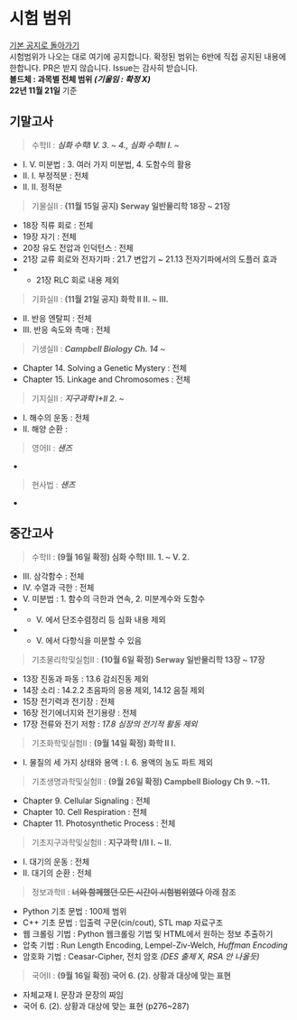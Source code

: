# 시험 범위
[기본 공지로 돌아가기](https://annyeong-one.github.io/gshs106_gongji/) \
시험범위가 나오는 대로 여기에 공지합니다. 확정된 범위는 6반에 직접 공지된 내용에 한합니다. PR은 받지 않습니다. Issue는 감사히 받습니다.\
**볼드체 : 과목별 전체 범위 _(기울임 : 확정 X)_** \
**22년 11월 21일** 기준

## 기말고사
> 수학II : **_심화 수학I V. 3. ~ 4., 심화 수학II I. ~_**
- I. V. 미분법 : 3. 여러 가지 미분법, 4. 도함수의 활용
- II. I. 부정적분 : 전체
- II. II. 정적분

> 기물실II : **(11월 15일 공지) Serway 일반물리학 18장 ~ 21장**
- 18장 직류 회로 : 전체
- 19장 자기 : 전체
- 20장 유도 전압과 인덕턴스 : 전체
- 21장 교류 회로와 전자기파 : 21.7 변압기 ~ 21.13 전자기파에서의 도플러 효과
- * 21장 RLC 회로 내용 제외

> 기화실II : **(11월 21일 공지) 화학 II II. ~ III.**
- II. 반응 엔탈피 : 전체
- III. 반응 속도와 촉매 : 전체

> 기생실II : **_Campbell Biology Ch. 14 ~_**
- Chapter 14. Solving a Genetic Mystery : 전체
- Chapter 15. Linkage and Chromosomes : 전체

> 기지실II : **_지구과학 I+II 2. ~_**
- I. 해수의 운동 : 전체
- II. 해양 순환 :

> 영어II : **_샌즈_**
- 

> 현사법 : **_샌즈_**
-

## 중간고사
> 수학II : **(9월 16일 확정) 심화 수학I III. 1. ~ V. 2.**
- III. 삼각함수 : 전체
- IV. 수열과 극한 : 전체
- V. 미분법 : 1. 함수의 극한과 연속, 2. 미분계수와 도함수
- * V. 에서 단조수렴정리 등 심화 내용 제외
- * V. 에서 다항식을 미분할 수 있음

> 기초물리학및실험II : **(10월 6일 확정) Serway 일반물리학 13장 ~ 17장**
- 13장 진동과 파동 : 13.6 감쇠진동 제외
- 14장 소리 : 14.2.2 초음파의 응용 제외, 14.12 음질 제외
- 15장 전기력과 전기장 : 전체
- 16장 전기에너지와 전기용량 : 전체
- 17장 전류와 전기 저항 : _17.8 심장의 전기적 활동 제외_

> 기초화학및실험II : **(9월 14일 확정) 화학 II I.**
- I. 물질의 세 가지 상태와 용액 : I. 6. 용액의 농도 파트 제외

> 기초생명과학및실험II : **(9월 26일 확정) Campbell Biology Ch 9. ~11.**
- Chapter 9. Cellular Signaling : 전체
- Chapter 10. Cell Respiration : 전체
- Chapter 11. Photosynthetic Process : 전체

> 기초지구과학및실험II : **지구과학 I/II I. ~ II.**
- I. 대기의 운동 : 전체
- II. 대기의 순환 : 전체

> 정보과학II : **~~너와 함께했던 모든 시간이 시험범위였다~~ 아래 참조**
- Python 기초 문법 : 100제 범위
- C++ 기초 문법 : 입출력 구문(cin/cout), STL map 자료구조
- 웹 크롤링 기법 : Python 웹크롤링 기법 및 HTML에서 원하는 정보 추출하기
- 압축 기법 : Run Length Encoding, Lempel-Ziv-Welch, _Huffman Encoding_
- 암호화 기법 : Ceasar-Cipher, 전치 암호 _(DES 출제 X, RSA 안 나올듯)_

> 국어II : **(9월 16일 확정) 국어 6. (2). 상황과 대상에 맞는 표현**
- 자체교재 I. 문장과 문장의 짜임
- 국어 6. (2). 상황과 대상에 맞는 표현 (p276~287)
